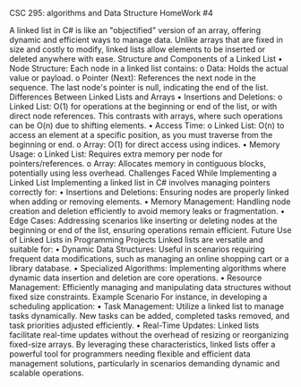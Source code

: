 CSC 295: algorithms and Data Structure  HomeWork #4

A linked list in C# is like an "objectified" version of an array, offering dynamic and efficient ways to manage data. Unlike arrays that are fixed in size and costly to modify, linked lists allow elements to be inserted or deleted anywhere with ease.
Structure and Components of a Linked List
•	Node Structure: Each node in a linked list contains:
o	Data: Holds the actual value or payload.
o	Pointer (Next): References the next node in the sequence. The last node's pointer is null, indicating the end of the list.
Differences Between Linked Lists and Arrays
•	Insertions and Deletions:
o	Linked List: O(1) for operations at the beginning or end of the list, or with direct node references. This contrasts with arrays, where such operations can be O(n) due to shifting elements.
•	Access Time:
o	Linked List: O(n) to access an element at a specific position, as you must traverse from the beginning or end.
o	Array: O(1) for direct access using indices.
•	Memory Usage:
o	Linked List: Requires extra memory per node for pointers/references.
o	Array: Allocates memory in contiguous blocks, potentially using less overhead.
Challenges Faced While Implementing a Linked List
Implementing a linked list in C# involves managing pointers correctly for:
•	Insertions and Deletions: Ensuring nodes are properly linked when adding or removing elements.
•	Memory Management: Handling node creation and deletion efficiently to avoid memory leaks or fragmentation.
•	Edge Cases: Addressing scenarios like inserting or deleting nodes at the beginning or end of the list, ensuring operations remain efficient.
Future Use of Linked Lists in Programming Projects
Linked lists are versatile and suitable for:
•	Dynamic Data Structures: Useful in scenarios requiring frequent data modifications, such as managing an online shopping cart or a library database.
•	Specialized Algorithms: Implementing algorithms where dynamic data insertion and deletion are core operations.
•	Resource Management: Efficiently managing and manipulating data structures without fixed size constraints.
Example Scenario
For instance, in developing a scheduling application:
•	Task Management: Utilize a linked list to manage tasks dynamically. New tasks can be added, completed tasks removed, and task priorities adjusted efficiently.
•	Real-Time Updates: Linked lists facilitate real-time updates without the overhead of resizing or reorganizing fixed-size arrays.
By leveraging these characteristics, linked lists offer a powerful tool for programmers needing flexible and efficient data management solutions, particularly in scenarios demanding dynamic and scalable operations.

